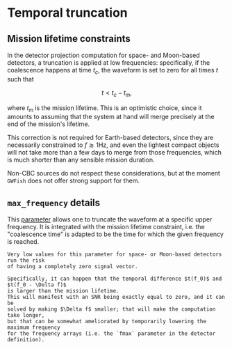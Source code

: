 # Temporal truncation

## Mission lifetime constraints

<!-- TODO add a figure -->

In the detector projection computation for space- and Moon-based detectors,
a truncation is applied at low frequencies: specifically, if the coalescence
happens at time $t_c$, the waveform is set to zero for all times $t$ such that 

$$ t < t_c - t_m,
$$

where $t_m$ is the mission lifetime.
This is an optimistic choice, since it amounts to assuming that the system at hand 
will merge precisely at the end of the mission's lifetime. 

This correction is not required for Earth-based detectors, since they are 
necessarily constrained to $f \gtrsim 1 \text{Hz}$, and even the lightest compact 
objects will not take more than a few days to merge from those frequencies, which
is much shorter than any sensible mission duration.

Non-CBC sources do not respect these considerations, but at the moment `GWFish` 
does not offer strong support for them.

## `max_frequency` details

This [parameter](parameter-definitions-units) allows one to truncate the waveform at a specific upper frequency.
It is integrated with the mission lifetime constraint, i.e. the "coalescence time"
is adapted to be the time for which the given frequency is reached.

```{warning}
Very low values for this parameter for space- or Moon-based detectors run the risk 
of having a completely zero signal vector. 

Specifically, it can happen that the temporal difference $t(f_0)$ and $t(f_0 - \Delta f)$
is larger than the mission lifetime. 
This will manifest with an SNR being exactly equal to zero, and it can be
solved by making $\Delta f$ smaller; that will make the computation take longer,
but that can be somewhat ameliorated by temporarily lowering the maximum frequency
for the frequency arrays (i.e. the `fmax` parameter in the detector definition).
```